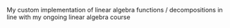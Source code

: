 My custom implementation of linear algebra functions / decompositions in line with my ongoing linear algebra course

